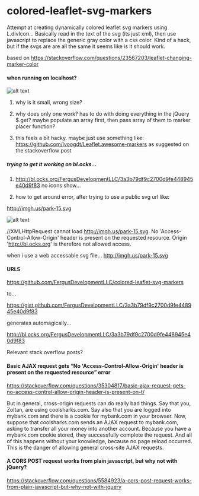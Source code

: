 # colored-leaflet-svg-markers

Attempt at creating dynamically colored leaflet svg markers using L.divIcon...
Basically read in the text of the svg (its just xml), then use javascript to replace the generic gray color with a css color. Kind of a hack, but if the svgs are are all the same it
seems like is it should work.

based on
https://stackoverflow.com/questions/23567203/leaflet-changing-marker-color

#### when running on localhost?

![alt text](http://storage5.static.itmages.com/i/17/0530/h_1496116404_5947757_4bf6e4a11c.png "random color on refresh, only last one in array?")

  1. why is it small, wrong size?

  2. why does only one work?
    has to do with doing everything in the jQuery $.get?
    maybe populate an array first, then pass array of them to marker placer function?

  3. this feels a bit hacky. maybe just use something like:
    https://github.com/lvoogdt/Leaflet.awesome-markers
    as suggested on the stackoverflow post

##### trying to get it working on bl.ocks...

1. http://bl.ocks.org/FergusDevelopmentLLC/3a3b79df9c2700d9fe448945e40d9f83
  no icons show...

2. how to get around error, after trying to use a public svg url like:

http://imgh.us/park-15.svg

![alt text](http://imgh.us/park-15.svg "here it is!")

//XMLHttpRequest cannot load http://imgh.us/park-15.svg. No 'Access-Control-Allow-Origin' header is present on the requested resource. Origin 'http://bl.ocks.org' is therefore not allowed access.

when i use a web accessable svg file...
http://imgh.us/park-15.svg


#### URLS

https://github.com/FergusDevelopmentLLC/colored-leaflet-svg-markers

to...

https://gist.github.com/FergusDevelopmentLLC/3a3b79df9c2700d9fe448945e40d9f83

generates automagically...

http://bl.ocks.org/FergusDevelopmentLLC/3a3b79df9c2700d9fe448945e40d9f83



Relevant stack overflow posts?

#### Basic AJAX request gets “No 'Access-Control-Allow-Origin' header is present on the requested resource” error

https://stackoverflow.com/questions/35304817/basic-ajax-request-gets-no-access-control-allow-origin-header-is-present-on-t/

But in general, cross-origin requests can do really bad things. Say that you, Zoltan, are using coolsharks.com. Say also that you are logged into mybank.com and there is a cookie for mybank.com in your browser. Now, suppose that coolsharks.com sends an AJAX request to mybank.com, asking to transfer all your money into another account. Because you have a mybank.com cookie stored, they successfully complete the request. And all of this happens without your knowledge, because no page reload occurred. This is the danger of allowing general cross-site AJAX requests.

#### A CORS POST request works from plain javascript, but why not with jQuery?

https://stackoverflow.com/questions/5584923/a-cors-post-request-works-from-plain-javascript-but-why-not-with-jquery
